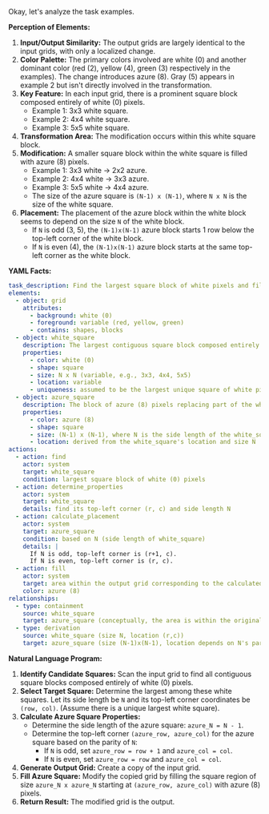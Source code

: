 Okay, let's analyze the task examples.

**Perception of Elements:**

1.  **Input/Output Similarity:** The output grids are largely identical to the input grids, with only a localized change.
2.  **Color Palette:** The primary colors involved are white (0) and another dominant color (red (2), yellow (4), green (3) respectively in the examples). The change introduces azure (8). Gray (5) appears in example 2 but isn't directly involved in the transformation.
3.  **Key Feature:** In each input grid, there is a prominent square block composed entirely of white (0) pixels.
    *   Example 1: 3x3 white square.
    *   Example 2: 4x4 white square.
    *   Example 3: 5x5 white square.
4.  **Transformation Area:** The modification occurs within this white square block.
5.  **Modification:** A smaller square block within the white square is filled with azure (8) pixels.
    *   Example 1: 3x3 white -> 2x2 azure.
    *   Example 2: 4x4 white -> 3x3 azure.
    *   Example 3: 5x5 white -> 4x4 azure.
    *   The size of the azure square is `(N-1) x (N-1)`, where `N x N` is the size of the white square.
6.  **Placement:** The placement of the azure block within the white block seems to depend on the size `N` of the white block.
    *   If `N` is odd (3, 5), the `(N-1)x(N-1)` azure block starts 1 row below the top-left corner of the white block.
    *   If `N` is even (4), the `(N-1)x(N-1)` azure block starts at the same top-left corner as the white block.

**YAML Facts:**


```yaml
task_description: Find the largest square block of white pixels and fill a slightly smaller square within it with azure pixels, adjusting the starting position based on the size of the white square.
elements:
  - object: grid
    attributes:
      - background: white (0)
      - foreground: variable (red, yellow, green)
      - contains: shapes, blocks
  - object: white_square
    description: The largest contiguous square block composed entirely of white (0) pixels.
    properties:
      - color: white (0)
      - shape: square
      - size: N x N (variable, e.g., 3x3, 4x4, 5x5)
      - location: variable
      - uniqueness: assumed to be the largest unique square of white pixels per grid
  - object: azure_square
    description: The block of azure (8) pixels replacing part of the white_square in the output.
    properties:
      - color: azure (8)
      - shape: square
      - size: (N-1) x (N-1), where N is the side length of the white_square
      - location: derived from the white_square's location and size N
actions:
  - action: find
    actor: system
    target: white_square
    condition: largest square block of white (0) pixels
  - action: determine_properties
    actor: system
    target: white_square
    details: find its top-left corner (r, c) and side length N
  - action: calculate_placement
    actor: system
    target: azure_square
    condition: based on N (side length of white_square)
    details: |
      If N is odd, top-left corner is (r+1, c).
      If N is even, top-left corner is (r, c).
  - action: fill
    actor: system
    target: area within the output grid corresponding to the calculated azure_square location and size
    color: azure (8)
relationships:
  - type: containment
    source: white_square
    target: azure_square (conceptually, the area is within the original white square)
  - type: derivation
    source: white_square (size N, location (r,c))
    target: azure_square (size (N-1)x(N-1), location depends on N's parity)
```


**Natural Language Program:**

1.  **Identify Candidate Squares:** Scan the input grid to find all contiguous square blocks composed entirely of white (0) pixels.
2.  **Select Target Square:** Determine the largest among these white squares. Let its side length be `N` and its top-left corner coordinates be `(row, col)`. (Assume there is a unique largest white square).
3.  **Calculate Azure Square Properties:**
    *   Determine the side length of the azure square: `azure_N = N - 1`.
    *   Determine the top-left corner `(azure_row, azure_col)` for the azure square based on the parity of `N`:
        *   If `N` is odd, set `azure_row = row + 1` and `azure_col = col`.
        *   If `N` is even, set `azure_row = row` and `azure_col = col`.
4.  **Generate Output Grid:** Create a copy of the input grid.
5.  **Fill Azure Square:** Modify the copied grid by filling the square region of size `azure_N x azure_N` starting at `(azure_row, azure_col)` with azure (8) pixels.
6.  **Return Result:** The modified grid is the output.
